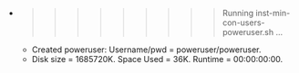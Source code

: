 * >>>>>>>>> Running inst-min-con-users-poweruser.sh ...
  * Created poweruser: Username/pwd = poweruser/poweruser.
  * Disk size = 1685720K. Space Used = 36K. Runtime = 00:00:00:00.

